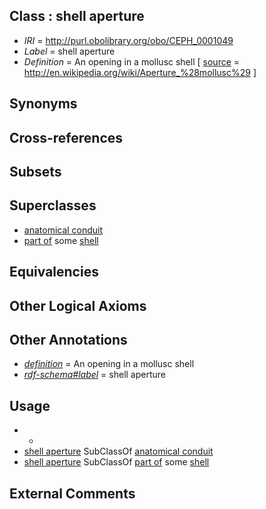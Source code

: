 
## Class : shell aperture

 * *IRI* = http://purl.obolibrary.org/obo/CEPH_0001049
 * *Label* = shell aperture
 * *Definition* = An opening in a mollusc shell [ [source](../../ce/source.md) = http://en.wikipedia.org/wiki/Aperture_%28mollusc%29 ]

## Synonyms


## Cross-references


## Subsets


## Superclasses

 * [anatomical conduit](../../UBERON/11/UBERON_0004111.md)
 * [part of](../../BFO/50/BFO_0000050.md) some [shell](../../UBERON/12/UBERON_0006612.md)

## Equivalencies


## Other Logical Axioms


## Other Annotations

 * *[definition](../../IAO/15/IAO_0000115.md)* = An opening in a mollusc shell
 * *[rdf-schema#label](../../el/rdf-schema#label.md)* = shell aperture

## Usage

 * -
 * [shell aperture](../../CEPH/49/CEPH_0001049.md) SubClassOf [anatomical conduit](../../UBERON/11/UBERON_0004111.md)
 * [shell aperture](../../CEPH/49/CEPH_0001049.md) SubClassOf [part of](../../BFO/50/BFO_0000050.md) some [shell](../../UBERON/12/UBERON_0006612.md)

## External Comments

